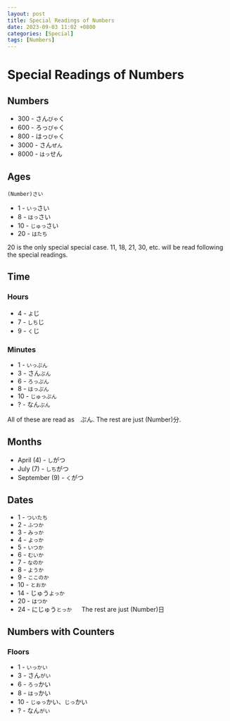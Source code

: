 ```yaml
---
layout: post
title: Special Readings of Numbers
date: 2023-09-03 11:02 +0800
categories: [Special]
tags: [Numbers]
---
```

# Special Readings of Numbers

## Numbers
* 300 - さん`びゃ`く
* 600 - ろっ`ぴゃ`く
* 800 - はっ`ぴゃ`く
* 3000 - さん`ぜん`
* 8000 - `はっ`せん

## Ages
```
(Number)さい
```
* 1 - `いっ`さい
* 8 - `はっ`さい
* 10 - `じゅっ`さい
* 20 - `はたち`

20 is the only special special case.
11, 18, 21, 30, etc. will be read following the special readings.

## Time

### Hours
* 4 - `よ`じ
* 7 - `しち`じ
* 9 - `く`じ

### Minutes
* 1 - `いっぷん`
* 3 - さん`ぷん`
* 6 - `ろっぷん`
* 8 - `はっぷん`
* 10 - `じゅっぷん`
* ? - なん`ぷん`

All of these are read as　ぷん.
The rest are just (Number)分.

## Months
* April (4) - `し`がつ
* July (7) - `しち`がつ
* September (9) - `く`がつ

## Dates
* 1 - `ついたち`
* 2 - `ふつか`
* 3 - `みっか`
* 4 - `よっか`
* 5 - `いつか`
* 6 - `むいか`
* 7 - `なのか`
* 8 - `ようか`
* 9 - `ここのか`
* 10 - `とおか`
* 14 - じゅう`よっか`
* 20 - `はつか`
* 24 - にじゅう`とっか`
　
The rest are just (Number)日

## Numbers with Counters

### Floors
* 1 - `いっかい`
* 3 - さん`がい`
* 6 - `ろっ`かい
* 8 - `はっ`かい
* 10 - `じゅっ`かい、`じっ`かい
* ? - なん`がい`